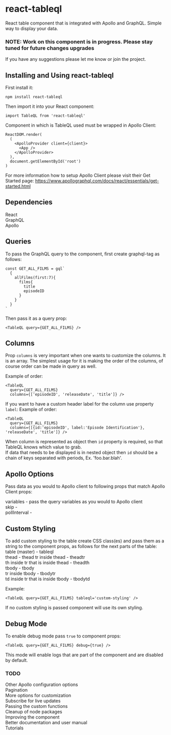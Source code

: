 # react-tableql
React table component that is integrated with Apollo and GraphQL. Simple way to
display your data.

### NOTE: Work on this component is in progress. Please stay tuned for future changes upgrades
If you have any suggestions please let me know or join the project.   

## Installing and Using react-tableql    
First install it:    
```
npm install react-tableql
```     
Then import it into your React component:    
```
import TableQL from 'react-tableql'
```   

Component in which is TableQL used must be wrapped in Apollo Client:   
```
ReactDOM.render(
  (
    <ApolloProvider client={client}>
      <App />
    </ApolloProvider>
  ),
  document.getElementById('root')
)
```   
For more information how to setup Apollo Client please visit their Get Started page:
https://www.apollographql.com/docs/react/essentials/get-started.html   

## Dependencies    
React      
GraphQL       
Apollo        

## Queries   
To pass the GraphQL query to the component, first create graphql-tag as follows:     
```
const GET_ALL_FILMS = gql`
  {
    allFilms(first:7){
      films{
        title
        episodeID
      }
    }
  }
`
```       
Then pass it as a query prop:   
```
<TableQL query={GET_ALL_FILMS} />  
```  

## Columns   

Prop ```columns``` is very important when one wants to customize the columns.
It is an array. The simplest usage for it is making the order of the columns, of
course order can be made in query as well.

Example of order:
```
<TableQL
  query={GET_ALL_FILMS}
  columns={['episodeID', 'releaseDate', 'title']} />
```  

If you want to have a custom header label for the column use property `label`:
Example of order:
```
<TableQL
  query={GET_ALL_FILMS}
  columns={[{id:'episodeID', label:'Episode Identification'}, 'releaseDate', 'title']} />
```    
When column is represented as object then `id` property is required, so that TableQL
knows which value to grab.   
If data that needs to be displayed is in nested object then `id` should be a chain
of keys separated with periods, Ex. 'foo.bar.blah'.

## Apollo Options   

Pass data as you would to Apollo client to following props that match Apollo Client
props:  

variables - pass the query variables as you would to Apollo client   
skip -    
pollInterval -      


## Custom Styling   
To add custom styling to the table create CSS class(es) and pass them as a
string to the component props, as follows for the next parts of the table:    
table (master) - tableql    
thead - thead
tr inside thead - theadtr    
th inside tr that is inside thead - theadth     
tbody - tbody     
tr inside tbody - tbodytr     
td inside tr that is inside tbody - tbodytd      

Example:    
```
<TableQL query={GET_ALL_FILMS} tableql='custom-styling' />  
```      
If no custom styling is passed component will use its own styling.     


## Debug Mode
To enable debug mode pass ```true``` to component props:
```
<TableQL query={GET_ALL_FILMS} debug={true} />  
```     
This mode will enable logs that are part of the component and are disabled by default.     

### TODO    
Other Apollo configuration options    
Pagination     
More options for customization    
Subscribe for live updates     
Passing the custom functions      
Cleanup of node packages      
Improving the component    
Better documentation and user manual      
Tutorials        
